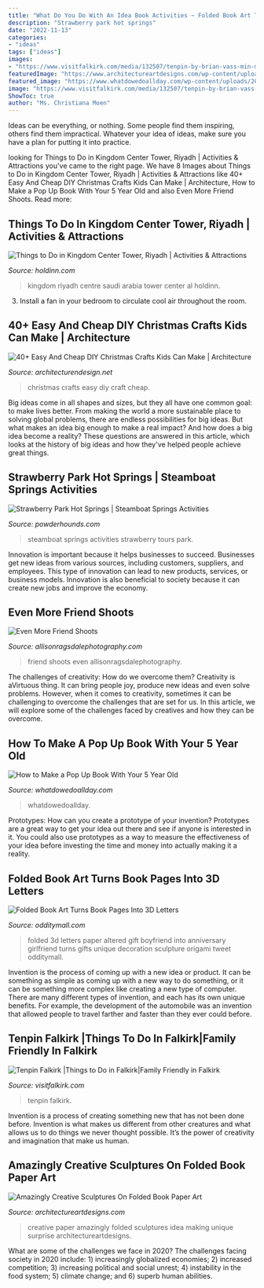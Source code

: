 ```yaml
---
title: "What Do You Do With An Idea Book Activities ~ Folded Book Art Turns Book Pages Into 3d Letters"
description: "Strawberry park hot springs"
date: "2022-11-13"
categories:
- "ideas"
tags: ["ideas"]
images:
- "https://www.visitfalkirk.com/media/132507/tenpin-by-brian-vass-min-min.jpg"
featuredImage: "https://www.architectureartdesigns.com/wp-content/uploads/2013/04/ArchitectureArtDesigns-962.jpg"
featured_image: "https://www.whatdowedoallday.com/wp-content/uploads/2014/04/pop-up-3x.jpg"
image: "https://www.visitfalkirk.com/media/132507/tenpin-by-brian-vass-min-min.jpg"
ShowToc: true
author: "Ms. Christiana Moen"
---
```



Ideas can be everything, or nothing. Some people find them inspiring, others find them impractical. Whatever your idea of ideas, make sure you have a plan for putting it into practice.

	

		
looking for Things to Do in Kingdom Center Tower, Riyadh | Activities &amp; Attractions you've came to the right page. We have 8 Images about Things to Do in Kingdom Center Tower, Riyadh | Activities &amp; Attractions like 40+ Easy And Cheap DIY Christmas Crafts Kids Can Make | Architecture, How to Make a Pop Up Book With Your 5 Year Old and also Even More Friend Shoots. Read more:
		
    
## Things To Do In Kingdom Center Tower, Riyadh | Activities &amp; Attractions

<img loading=lazy src="http://static.holdinn.net/tag/original/1/landmark-5251.jpg" onerror="this.onerror=null;this.src='https://tse1.mm.bing.net/th?id=OIP.jnE-lU1ETCtPkLMXvfRDdQHaJ4&amp;pid=15.1';" alt="Things to Do in Kingdom Center Tower, Riyadh | Activities &amp; Attractions">

_Source: holdinn.com_

>kingdom riyadh centre saudi arabia tower center al holdinn. 

	

3. Install a fan in your bedroom to circulate cool air throughout the room.

    
## 40+ Easy And Cheap DIY Christmas Crafts Kids Can Make | Architecture

<img loading=lazy src="https://cdn.architecturendesign.net/wp-content/uploads/2014/11/AD-Christmas-Craft-For-Kids-03.jpg" onerror="this.onerror=null;this.src='https://tse2.mm.bing.net/th?id=OIP.0qmqzcuVt6WiuMpQ-fFB_gHaLH&amp;pid=15.1';" alt="40+ Easy And Cheap DIY Christmas Crafts Kids Can Make | Architecture">

_Source: architecturendesign.net_

>christmas crafts easy diy craft cheap. 

	

Big ideas come in all shapes and sizes, but they all have one common goal: to make lives better. From making the world a more sustainable place to solving global problems, there are endless possibilities for big ideas. But what makes an idea big enough to make a real impact? And how does a big idea become a reality? These questions are answered in this article, which looks at the history of big ideas and how they've helped people achieve great things.

    
## Strawberry Park Hot Springs | Steamboat Springs Activities

<img loading=lazy src="http://www.powderhounds.com/site/DefaultSite/filesystem/images/USA/Steamboat/ActivitiesTours/Steamboat-ActivitiesTours-03.jpg" onerror="this.onerror=null;this.src='https://tse2.mm.bing.net/th?id=OIP.VTOB6uq7mM7HLQIIXob3NAHaFN&amp;pid=15.1';" alt="Strawberry Park Hot Springs | Steamboat Springs Activities">

_Source: powderhounds.com_

>steamboat springs activities strawberry tours park. 

	

Innovation is important because it helps businesses to succeed. Businesses get new ideas from various sources, including customers, suppliers, and employees. This type of innovation can lead to new products, services, or business models. Innovation is also beneficial to society because it can create new jobs and improve the economy.

    
## Even More Friend Shoots

<img loading=lazy src="https://allisonragsdalephotography.com/wp-content/uploads/2014/08/allisonragsdalephotography-8610.jpg" onerror="this.onerror=null;this.src='https://tse3.mm.bing.net/th?id=OIP.HVHW0ya4o27rIWZSU7vGwAHaLI&amp;pid=15.1';" alt="Even More Friend Shoots">

_Source: allisonragsdalephotography.com_

>friend shoots even allisonragsdalephotography. 

	

The challenges of creativity: How do we overcome them?
Creativity is aVirtuous thing. It can bring people joy, produce new ideas and even solve problems. However, when it comes to creativity, sometimes it can be challenging to overcome the challenges that are set for us. In this article, we will explore some of the challenges faced by creatives and how they can be overcome.

    
## How To Make A Pop Up Book With Your 5 Year Old

<img loading=lazy src="https://www.whatdowedoallday.com/wp-content/uploads/2014/04/pop-up-3x.jpg" onerror="this.onerror=null;this.src='https://tse4.mm.bing.net/th?id=OIP.idWC5w87GRkvqYnb1k3jSQHaKl&amp;pid=15.1';" alt="How to Make a Pop Up Book With Your 5 Year Old">

_Source: whatdowedoallday.com_

>whatdowedoallday. 

	

Prototypes: How can you create a prototype of your invention?
Prototypes are a great way to get your idea out there and see if anyone is interested in it. You could also use prototypes as a way to measure the effectiveness of your idea before investing the time and money into actually making it a reality.

    
## Folded Book Art Turns Book Pages Into 3D Letters

<img loading=lazy src="http://odditymall.com/includes/content/folded-book-art-turns-book-pages-into-3d-letters-0.jpg" onerror="this.onerror=null;this.src='https://tse1.mm.bing.net/th?id=OIP.1NjTPk3uSjwBMnuuWQGx3AHaGV&amp;pid=15.1';" alt="Folded Book Art Turns Book Pages Into 3D Letters">

_Source: odditymall.com_

>folded 3d letters paper altered gift boyfriend into anniversary girlfriend turns gifts unique decoration sculpture origami tweet odditymall. 

	

Invention is the process of coming up with a new idea or product. It can be something as simple as coming up with a new way to do something, or it can be something more complex like creating a new type of computer. There are many different types of invention, and each has its own unique benefits. For example, the development of the automobile was an invention that allowed people to travel farther and faster than they ever could before.

    
## Tenpin Falkirk |Things To Do In Falkirk|Family Friendly In Falkirk

<img loading=lazy src="https://www.visitfalkirk.com/media/132507/tenpin-by-brian-vass-min-min.jpg" onerror="this.onerror=null;this.src='https://tse4.mm.bing.net/th?id=OIP._fVYzwOIT-nfltYiWv4OcgHaFA&amp;pid=15.1';" alt="Tenpin Falkirk |Things to Do in Falkirk|Family Friendly in Falkirk">

_Source: visitfalkirk.com_

>tenpin falkirk. 

	

Invention is a process of creating something new that has not been done before. Invention is what makes us different from other creatures and what allows us to do things we never thought possible. It’s the power of creativity and imagination that make us human.

    
## Amazingly Creative Sculptures On Folded Book Paper Art

<img loading=lazy src="https://www.architectureartdesigns.com/wp-content/uploads/2013/04/ArchitectureArtDesigns-962.jpg" onerror="this.onerror=null;this.src='https://tse3.mm.bing.net/th?id=OIP.aHB7l8a-eATfFRquw8SEFAHaHa&amp;pid=15.1';" alt="Amazingly Creative Sculptures On Folded Book Paper Art">

_Source: architectureartdesigns.com_

>creative paper amazingly folded sculptures idea making unique surprise architectureartdesigns. 

	

What are some of the challenges we face in 2020?
The challenges facing society in 2020 include: 1) increasingly globalized economies; 2) increased competition; 3) increasing political and social unrest; 4) instability in the food system; 5) climate change; and 6) superb human abilities.

